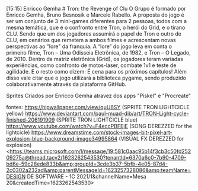 [15:15] Enricco Gemha
    # Tron: the Revenge of Clu
O Grupo é formado por Enricco Gemha, Bruno Besnosik e Marcelo Rabello. A proposta do jogo é ser um conjunto de 3 mini-games diferentes para 2 pessoas, todos com a mesma temática, que é o confronto entre Tron, o herói do Grid, e o tirano CLU. Sendo que um dos jogadores assumirá o papel de Tron e outro de CLU, em cenários que remetem a ambos filmes e acrescentam novas perspectivas ao "lore" da franquia. A “lore” do jogo leva em conta o primeiro filme, Tron – Uma Odisseia Eletrônica, de 1982, e Tron – O Legado, de 2010. Dentro da matriz eletrônica (Grid), os jogadores teram variadas experiências, como confronto de motos-laser, combate 1v1 e teste de agilidade. E o resto como dizem: É cena para os próximos capítulos! Além disso vale citar que o jogo utilizará a biblioteca pygame, sendo produzido colaborativamente através da plataforma GitHub.

Sprites Criados por Enricco Gemha atravez dos apps "Piskel" e "Procreate"


fontes: 
https://hipwallpaper.com/view/quU6SY (SPRITE TRON LIGHTCICLE yellow)
https://www.deviantart.com/paul-muad-dib/art/TRON-Light-cycle-finished-206191909 (SPRITE TRON LIGHTCICLE blue)
https://www.youtube.com/watch?v=F4eccPBFEjE (SONG DEREZZED for the lightcicle)
https://www.dreamstime.com/stock-images-bit-pixel-art-explosion-blue-background-image34995864 (VISUAL FX DEREZZED for explosion)
<https://teams.microsoft.com/l/message/19:581c0aac95b14f3cb3c50fd25209275a@thread.tacv2/1623262543530?tenantId=6370a6c0-7b90-4709-bd6e-59c28ede833b&amp;groupId=3cde3b37-5bfb-4e05-87d4-2c0302a232ad&amp;parentMessageId=1623257328086&amp;teamName=DESIGN DE SOFTWARE - 1C 2021/1&amp;channelName=Mesa 20&amp;createdTime=1623262543530>
